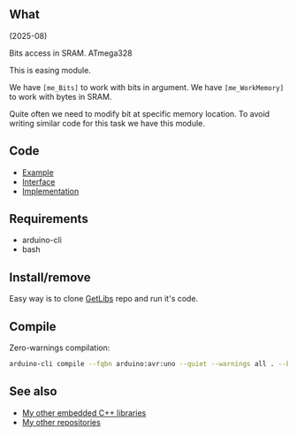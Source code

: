 ## What

(2025-08)

Bits access in SRAM. ATmega328

This is easing module.

We have `[me_Bits]` to work with bits in argument.
We have `[me_WorkMemory]` to work with bytes in SRAM.

Quite often we need to modify bit at specific memory location.
To avoid writing similar code for this task we have this module.

## Code

* [Example][Example]
* [Interface][Interface]
* [Implementation][Implementation]

## Requirements

  * arduino-cli
  * bash

## Install/remove

Easy way is to clone [GetLibs][GetLibs] repo and run it's code.

## Compile

Zero-warnings compilation:

```bash
arduino-cli compile --fqbn arduino:avr:uno --quiet --warnings all . --build-property compiler.cpp.extra_flags="-std=c++1z"
```

## See also

* [My other embedded C++ libraries][Embedded]
* [My other repositories][Repos]

[Example]: examples/me_Bits_Workmem/me_Bits_Workmem.ino
[Interface]: src/me_Bits_Workmem.h
[Implementation]: src/me_Bits_Workmem.cpp

[GetLibs]: https://github.com/martin-eden/Embedded-Framework-GetLibs

[Embedded]: https://github.com/martin-eden/Embedded_Crafts/tree/master/Parts
[Repos]: https://github.com/martin-eden/contents
